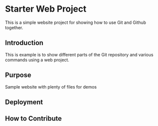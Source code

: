 # Starter Web Project

This is a simple website project for 
showing how to use Git and Github together.

## Introduction

This is example is to show different parts of 
the Git repository and various commands using
a web project.

## Purpose

Sample website with plenty of files for demos

## Deployment

## How to Contribute